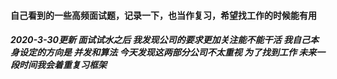#### 自己看到的一些高频面试题，记录一下，也当作复习，希望找工作的时候能有用
##### 2020-3-30更新 面试试水之后  我发现公司的要求更加关注能不能干活 我自己本身设定的方向是 并发和算法   今天发现这两部分公司不太重视  为了找到工作 未来一段时间我会着重复习框架